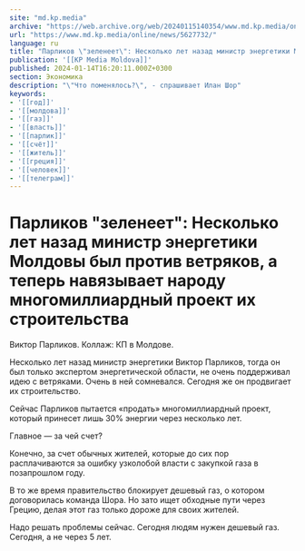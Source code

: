 ```yaml
---
site: "md.kp.media"
archive: "https://web.archive.org/web/20240115140354/www.md.kp.media/online/news/5627732/"
url: "https://www.md.kp.media/online/news/5627732/"
language: ru
title: "Парликов \"зеленеет\": Несколько лет назад министр энергетики Молдовы был против ветряков, а теперь навязывает народу многомиллиардный проект их строительства"
publication: '[[KP Media Moldova]]'
published: 2024-01-14T16:20:11.000Z+0300
section: Экономика
description: "\"Что поменялось?\", - спрашивает Илан Шор"
keywords:
- '[[год]]'
- '[[молдова]]'
- '[[газ]]'
- '[[власть]]'
- '[[парлик]]'
- '[[счёт]]'
- '[[житель]]'
- '[[греция]]'
- '[[человек]]'
- '[[телеграм]]'
---
```


# Парликов "зеленеет": Несколько лет назад министр энергетики Молдовы был против ветряков, а теперь навязывает народу многомиллиардный проект их строительства

Виктор Парликов. Коллаж: КП в Молдове.

Несколько лет назад министр энергетики Виктор Парликов, тогда он был только экспертом энергетической области, не очень поддерживал идею с ветряками. Очень в ней сомневался. Сегодня же он продвигает их строительство.

Cейчас Парликов пытается «продать» многомиллиардный проект, который принесет лишь 30% энергии через несколько лет.

Главное — за чей счет?

Конечно, за счет обычных жителей, которые до сих пор расплачиваются за ошибку узколобой власти с закупкой газа в позапрошлом году.

В то же время правительство блокирует дешевый газ, о котором договорилась команда Шора. Но зато ищет обходные пути через Грецию, делая этот газ только дороже для своих жителей.

Надо решать проблемы сейчас. Сегодня людям нужен дешевый газ. Сегодня, а не через 5 лет.